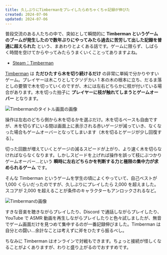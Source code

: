 ```yaml
---
title: 久しぶりにTimbermanをプレイしたらめちゃくちゃ記録が伸びた
created: 2024-07-06
updated: 2024-07-06
---
```


普段交流のある人たちの中で、突如として瞬間的に **Timberman というゲームのブームが発生したので数年ぶりにやってみたら過去に苦労して出した記録を普通に超えられた** という、まあわりとよくある話です。ゲームに限らず、しばらく時間を空けてからやってみたらうまくいくことってありますよね。

- [Steam：Timberman](https://store.steampowered.com/app/398710/Timberman/)

[Timberman](https://store.steampowered.com/app/398710/Timberman/) は **ただひたすら木を切り続けるだけ** の非常に単純で分かりやすいゲーム。プレイヤーは木こりとしてクソデカい 1 本の木の根本に立ち、だるま落としの要領で木を切っていくのですが、木には左右どちらかに枝が付いている場合があります。木を切った拍子に **プレイヤーに枝が触れてしまうとゲームオーバー** となります。

![Timbermanのタイトル画面の画像](ee5edb40-cf1c-4bdb-00ba-38bdeb15d600)

操作は左右のどちら側から木を切るかを選ぶだけ。木を切るペースも自由ですが、木を切らずにいる間は画面上に表示される赤いゲージが減っていき、なくなった場合もゲームオーバーとなってしまいます（木を切るとゲージが少し回復する）。

切った回数が増えていくとゲージの減るスピードが上がり、より速く木を切らなければならなくなります。しかしスピードを上げれば操作を誤って枝にぶつかりゲームオーバー…という **瞬時に左右どちらかを判断する力と極限の集中力が求められるゲーム** です。

そんな Timberman というゲームを学生の頃によくやっていて、自己ベストが 1,000 くらいだったのですが、久しぶりにプレイしたら 2,000 を超えました。スコアが 2,000 を超えることが条件のキャラクターもアンロックされるなど。

![Timbermanの画像](939d34f2-4a86-4d44-3c5a-104e5a4c1700)

すきな音楽を聴きながらプレイしたり、Discord で通話しながらプレイしたり、YouTube で ASMR 動画を再生しながらプレイしたりと色々試しましたが、無音でゲーム画面だけを見つめて集中するのが一番記録伸びました。Timberman は自分との闘い…余計なことは考えずに斧をひたすら振るべし。

ちなみに Timberman はオンラインで対戦もできます。ちょっと接続が怪しくなることがよくありますが、わりと盛り上がるのでおすすめです。

